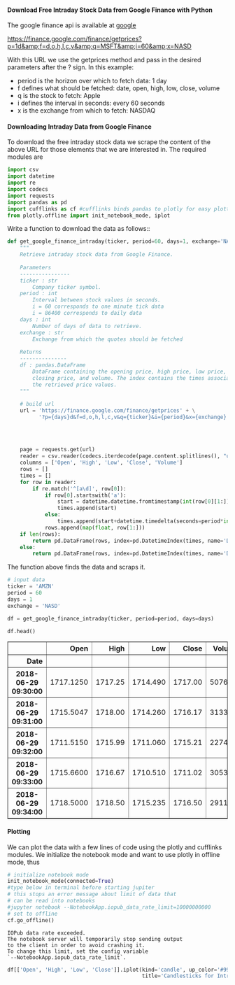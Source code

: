 
#### Download Free Intraday Stock Data from Google Finance with Python

The google finance api is available at [google](https://finance.google.com/finance/getprices?p=1d&amp;f=d,o,h,l,c,v&amp;q=MSFT&amp;i=60&amp;x=NASD
)


https://finance.google.com/finance/getprices?p=1d&amp;f=d,o,h,l,c,v&amp;q=MSFT&amp;i=60&amp;x=NASD


With this URL we use the getprices method and pass in the desired parameters after the ? sign. In this example:

* period is the horizon over which to fetch data: 1 day
* f defines what should be fetched: date, open, high, low, close, volume
* q is the stock to fetch: Apple
* i defines the interval in seconds: every 60 seconds
* x is the exchange from which to fetch: NASDAQ

#### Downloading Intraday Data from Google Finance

To download the free intraday stock data we scrape the content of the above URL for those elements that we are interested in. The required modules are


```python
import csv
import datetime
import re
import codecs
import requests
import pandas as pd
import cufflinks as cf #cufflinks binds pandas to plotly for easy plotting
from plotly.offline import init_notebook_mode, iplot
```

Write a function to download the data as follows::


```python
def get_google_finance_intraday(ticker, period=60, days=1, exchange='NASD'):
    """
    Retrieve intraday stock data from Google Finance.
    
    Parameters
    ----------------
    ticker : str
        Company ticker symbol.
    period : int
        Interval between stock values in seconds.
        i = 60 corresponds to one minute tick data
        i = 86400 corresponds to daily data
    days : int
        Number of days of data to retrieve.
    exchange : str
        Exchange from which the quotes should be fetched
    
    Returns
    ---------------
    df : pandas.DataFrame
        DataFrame containing the opening price, high price, low price,
        closing price, and volume. The index contains the times associated with
        the retrieved price values.
    """
 
    # build url
    url = 'https://finance.google.com/finance/getprices' + \
          '?p={days}d&f=d,o,h,l,c,v&q={ticker}&i={period}&x={exchange}'.format(ticker=ticker, 
                                                                               period=period, 
                                                                               days=days,
                                                                               exchange=exchange)
    
    page = requests.get(url)
    reader = csv.reader(codecs.iterdecode(page.content.splitlines(), "utf-8"))
    columns = ['Open', 'High', 'Low', 'Close', 'Volume']
    rows = []
    times = []
    for row in reader:
        if re.match('^[a\d]', row[0]):
            if row[0].startswith('a'):
                start = datetime.datetime.fromtimestamp(int(row[0][1:]))
                times.append(start)
            else:
                times.append(start+datetime.timedelta(seconds=period*int(row[0])))
            rows.append(map(float, row[1:]))
    if len(rows):
        return pd.DataFrame(rows, index=pd.DatetimeIndex(times, name='Date'), columns=columns)
    else:
        return pd.DataFrame(rows, index=pd.DatetimeIndex(times, name='Date'))

```

The function above finds the data and scraps it.


```python
# input data
ticker = 'AMZN'
period = 60
days = 1
exchange = 'NASD'
```


```python
df = get_google_finance_intraday(ticker, period=period, days=days)
```


```python
df.head()
```




<div>
<style scoped>
    .dataframe tbody tr th:only-of-type {
        vertical-align: middle;
    }

    .dataframe tbody tr th {
        vertical-align: top;
    }

    .dataframe thead th {
        text-align: right;
    }
</style>
<table border="1" class="dataframe">
  <thead>
    <tr style="text-align: right;">
      <th></th>
      <th>Open</th>
      <th>High</th>
      <th>Low</th>
      <th>Close</th>
      <th>Volume</th>
    </tr>
    <tr>
      <th>Date</th>
      <th></th>
      <th></th>
      <th></th>
      <th></th>
      <th></th>
    </tr>
  </thead>
  <tbody>
    <tr>
      <th>2018-06-29 09:30:00</th>
      <td>1717.1250</td>
      <td>1717.25</td>
      <td>1714.490</td>
      <td>1717.00</td>
      <td>50760.0</td>
    </tr>
    <tr>
      <th>2018-06-29 09:31:00</th>
      <td>1715.5047</td>
      <td>1718.00</td>
      <td>1714.260</td>
      <td>1716.17</td>
      <td>31336.0</td>
    </tr>
    <tr>
      <th>2018-06-29 09:32:00</th>
      <td>1711.5150</td>
      <td>1715.99</td>
      <td>1711.060</td>
      <td>1715.21</td>
      <td>22744.0</td>
    </tr>
    <tr>
      <th>2018-06-29 09:33:00</th>
      <td>1715.6600</td>
      <td>1716.67</td>
      <td>1710.510</td>
      <td>1711.02</td>
      <td>30534.0</td>
    </tr>
    <tr>
      <th>2018-06-29 09:34:00</th>
      <td>1718.5000</td>
      <td>1718.50</td>
      <td>1715.235</td>
      <td>1716.50</td>
      <td>29110.0</td>
    </tr>
  </tbody>
</table>
</div>



#### Plotting

We can plot the data with a few lines of code using the plotly and cufflinks modules. We initialize the notebook mode and want to use plotly in offline mode, thus


```python
# initialize notebook mode
init_notebook_mode(connected=True)
#type below in terminal before starting jupiter
# this stops an error message about limit of data that 
# can be read into notebooks
#jupyter notebook --NotebookApp.iopub_data_rate_limit=10000000000
# set to offline
cf.go_offline()
```


<script>requirejs.config({paths: { 'plotly': ['https://cdn.plot.ly/plotly-latest.min']},});if(!window.Plotly) {{require(['plotly'],function(plotly) {window.Plotly=plotly;});}}</script>


    IOPub data rate exceeded.
    The notebook server will temporarily stop sending output
    to the client in order to avoid crashing it.
    To change this limit, set the config variable
    `--NotebookApp.iopub_data_rate_limit`.



```python
df[['Open', 'High', 'Low', 'Close']].iplot(kind='candle', up_color='#9900cc', down_color='#00ffcc', theme='solar', 
                                           title='Candlesticks for Intraday Prices of {ticker}'.format(ticker=ticker), xTitle='Time')

```


<div id="57c9ef47-4320-47de-8fbe-f3535465f3cf" style="height: 525px; width: 100%;" class="plotly-graph-div"></div><script type="text/javascript">require(["plotly"], function(Plotly) { window.PLOTLYENV=window.PLOTLYENV || {};window.PLOTLYENV.BASE_URL="https://plot.ly";Plotly.newPlot("57c9ef47-4320-47de-8fbe-f3535465f3cf", [{"type": "candlestick", "open": [1717.125, 1715.5047, 1711.515, 1715.66, 1718.5, 1717.0, 1718.0, 1718.0, 1718.73, 1718.91, 1718.22, 1718.1262, 1719.0, 1719.62, 1719.86, 1720.265, 1720.32, 1720.6342, 1721.46, 1722.1672, 1722.926, 1721.35, 1720.52, 1720.34, 1722.1375, 1721.6358, 1721.355, 1720.7, 1718.26, 1718.85, 1719.18, 1719.8084, 1720.69, 1720.955, 1721.265, 1721.22, 1718.86, 1719.5913, 1719.15, 1718.8313, 1716.51, 1716.68, 1713.864, 1713.44, 1713.92, 1714.85, 1713.1, 1713.63, 1715.0748, 1714.6309, 1715.31, 1715.84, 1714.9675, 1714.9, 1717.36, 1718.48, 1717.97, 1716.9035, 1715.34, 1713.25, 1714.0, 1713.0975, 1713.47, 1715.5747, 1715.408, 1713.6, 1713.7301, 1713.794, 1714.33, 1714.27, 1714.0095, 1713.78, 1713.9, 1713.55, 1713.1297, 1712.8305, 1713.89, 1713.58, 1713.64, 1713.505, 1714.5, 1714.0, 1714.245, 1715.315, 1715.145, 1715.69, 1716.28, 1717.4164, 1717.6584, 1717.2, 1716.075, 1716.085, 1716.85, 1715.35, 1715.35, 1715.0, 1715.255, 1715.9572, 1716.85, 1717.5, 1716.88, 1717.2252, 1717.49, 1716.8481, 1716.96, 1715.84, 1715.44, 1715.71, 1716.785, 1716.42, 1715.895, 1716.147, 1716.0, 1716.5561, 1715.825, 1715.46, 1715.91, 1715.945, 1715.76, 1715.23, 1714.2199, 1714.37, 1713.18, 1713.9224, 1712.72, 1712.53, 1713.52, 1713.26, 1713.135, 1711.79, 1710.46, 1710.5757, 1709.2215, 1706.948, 1708.0, 1707.98, 1708.65, 1708.505, 1709.36, 1708.98, 1708.5507, 1708.615, 1707.8147, 1705.88, 1704.87, 1704.0, 1703.57, 1704.1666, 1703.89, 1704.26, 1706.95, 1706.921, 1707.57, 1708.235, 1708.5839, 1708.0, 1708.1493, 1707.52, 1706.9836, 1708.3685, 1708.525, 1708.28, 1708.7328, 1707.71, 1706.55, 1705.5, 1706.1, 1706.08, 1706.43, 1706.295, 1705.995, 1706.5225, 1705.82, 1704.96, 1704.86, 1704.55, 1703.7566, 1703.6226, 1702.21, 1702.2999, 1701.71, 1699.784, 1700.1656, 1700.795, 1699.5603, 1700.2397, 1700.74, 1699.32, 1699.74, 1699.748, 1700.541, 1700.63, 1700.63, 1701.81, 1701.3571, 1701.965, 1700.6, 1701.29, 1700.695, 1700.64, 1700.0036, 1699.8984, 1699.49, 1699.9, 1699.12, 1698.41, 1695.5, 1696.0298, 1697.7433, 1697.6274, 1698.923, 1698.34, 1698.5216, 1698.41, 1698.16, 1697.89, 1699.05, 1699.93, 1699.7, 1700.18, 1699.5322, 1699.16, 1699.82, 1699.72, 1699.6095, 1699.93, 1700.3899, 1701.2267, 1700.985, 1701.5, 1702.3552, 1702.7329, 1703.2544, 1702.57, 1702.6319, 1702.5411, 1702.7, 1703.1253, 1702.76, 1702.27, 1703.05, 1701.0246, 1701.4297, 1701.0592, 1702.3509, 1703.095, 1703.5, 1702.9524, 1702.74, 1701.2866, 1702.6386, 1703.47, 1704.16, 1706.6362, 1706.23, 1706.505, 1705.54, 1706.5524, 1706.02, 1706.43, 1705.87, 1705.31, 1705.665, 1705.17, 1705.02, 1704.6708, 1704.04, 1703.86, 1704.635, 1705.2689, 1705.54, 1706.51, 1707.1467, 1705.815, 1705.528, 1705.88, 1706.5076, 1706.0283, 1705.67, 1705.5, 1706.13, 1706.11, 1705.1965, 1705.32, 1705.6366, 1705.74, 1705.95, 1706.005, 1706.7, 1706.6938, 1706.23, 1705.74, 1705.57, 1705.9451, 1706.292, 1706.57, 1707.125, 1707.0, 1707.25, 1708.07, 1707.8424, 1707.59, 1707.7, 1707.51, 1707.86, 1708.68, 1708.39, 1707.725, 1707.78, 1708.21, 1708.162, 1707.815, 1707.03, 1707.5378, 1708.125, 1708.3, 1707.8401, 1707.623, 1708.315, 1708.97, 1708.41, 1708.0989, 1708.18, 1708.2095, 1708.0807, 1707.66, 1707.86, 1708.01, 1708.21, 1709.22, 1709.842, 1710.82, 1710.7803, 1710.3052, 1711.07, 1710.79, 1710.7409, 1710.2337, 1710.3, 1709.47, 1707.655, 1708.08, 1707.69, 1708.21, 1708.1, 1707.9862, 1708.6, 1708.4, 1708.1899, 1707.6, 1707.365, 1706.87, 1707.0999, 1706.5, 1705.0913, 1704.6367, 1705.0, 1705.8, 1707.2, 1706.88, 1706.4997, 1705.37, 1704.69, 1705.46, 1706.172, 1705.49, 1705.47, 1705.21, 1705.745, 1705.45, 1705.26, 1705.8703, 1707.0, 1706.75, 1706.07, 1706.72, 1705.93, 1705.69, 1705.2, 1704.86, 1701.605, 1702.6, 1703.93, 1702.94, 1703.3462, 1702.82, 1703.1817, 1702.77, 1702.29, 1701.745, 1699.8], "high": [1717.25, 1718.0, 1715.99, 1716.67, 1718.5, 1719.73, 1719.08, 1719.3, 1718.76, 1719.65, 1720.929, 1720.1, 1719.205, 1719.999, 1720.0, 1720.58, 1721.0, 1721.0, 1721.46, 1722.29, 1723.41, 1723.39, 1721.44, 1720.89, 1722.22, 1721.94, 1721.84, 1721.5, 1720.7848, 1718.98, 1719.46, 1719.9, 1720.96, 1721.39, 1721.31, 1721.59, 1721.28, 1719.9523, 1719.72, 1719.04, 1718.55, 1718.0095, 1717.0, 1713.8216, 1714.42, 1715.1218, 1715.2, 1714.39, 1715.155, 1716.0, 1715.95, 1715.96, 1715.798, 1715.675, 1717.36, 1718.48, 1718.83, 1717.889, 1716.9625, 1715.505, 1714.0, 1714.62, 1714.0, 1715.8291, 1715.79, 1715.23, 1715.0671, 1714.997, 1714.33, 1715.8435, 1714.5987, 1714.355, 1713.9, 1713.8009, 1713.2553, 1713.4212, 1714.21, 1714.91, 1714.88, 1714.07, 1714.5, 1714.6399, 1714.26, 1715.99, 1715.3, 1715.92, 1717.039, 1718.0, 1717.7613, 1717.97, 1717.02, 1716.085, 1716.85, 1717.0, 1715.45, 1715.3732, 1715.65, 1716.06, 1716.9899, 1717.5, 1718.0, 1717.39, 1718.0, 1717.42, 1717.0, 1717.32, 1716.49, 1715.89, 1716.94, 1717.17, 1716.5, 1716.4899, 1716.01, 1716.7999, 1716.6251, 1715.55, 1716.18, 1716.215, 1716.0653, 1715.51, 1715.145, 1715.211, 1714.7299, 1713.9797, 1713.95, 1712.9481, 1713.7418, 1713.964, 1713.2, 1713.0, 1712.1486, 1710.98, 1710.65, 1709.3944, 1708.0, 1709.45, 1709.3, 1709.009, 1709.49, 1709.235, 1708.58, 1708.98, 1708.79, 1707.795, 1705.9766, 1705.2025, 1704.29, 1704.46, 1704.4912, 1704.9, 1706.95, 1707.2499, 1708.0, 1708.45, 1709.4965, 1708.804, 1708.5195, 1708.539, 1707.73, 1709.56, 1708.525, 1708.789, 1708.8175, 1708.6764, 1707.96, 1706.7772, 1706.1, 1706.19, 1706.4509, 1707.0, 1706.86, 1706.82, 1707.08, 1705.5, 1705.49, 1704.935, 1705.0265, 1704.292, 1703.485, 1702.5399, 1702.4, 1701.42, 1700.37, 1700.8588, 1701.64, 1700.4723, 1701.185, 1700.8094, 1700.1063, 1699.862, 1700.6101, 1700.68, 1700.63, 1701.81, 1702.5, 1702.4, 1701.77, 1701.29, 1701.3036, 1701.2926, 1700.55, 1699.8984, 1699.59, 1700.92, 1699.9853, 1698.98, 1698.5262, 1696.8409, 1697.82, 1698.1479, 1698.923, 1699.5, 1698.5216, 1698.7699, 1698.41, 1698.04, 1699.4673, 1700.0, 1700.465, 1700.67, 1700.21, 1699.5853, 1699.82, 1699.72, 1699.6095, 1699.98, 1700.45, 1701.2267, 1701.55, 1701.5799, 1702.699, 1702.7329, 1703.36, 1703.3786, 1703.4752, 1703.3999, 1703.0105, 1703.305, 1703.21, 1702.85, 1703.08, 1702.2631, 1701.62, 1701.4676, 1702.88, 1703.12, 1703.6674, 1703.64, 1703.33, 1702.6499, 1702.6386, 1703.9093, 1704.52, 1706.6362, 1706.79, 1706.7391, 1706.82, 1706.5524, 1706.26, 1706.56, 1706.265, 1705.5397, 1705.78, 1705.6608, 1705.14, 1705.14, 1704.915, 1704.3836, 1704.635, 1705.82, 1705.5697, 1706.89, 1707.44, 1707.44, 1706.049, 1706.41, 1707.0096, 1706.49, 1705.98, 1705.5, 1706.27, 1706.449, 1705.79, 1705.6254, 1705.6998, 1705.75, 1706.15, 1706.005, 1706.7, 1706.9, 1706.69, 1706.0399, 1705.59, 1706.4284, 1706.4516, 1706.57, 1707.125, 1707.215, 1707.25, 1708.08, 1708.4, 1707.8799, 1707.77, 1707.99, 1707.979, 1708.68, 1709.2898, 1708.32, 1707.78, 1708.45, 1708.341, 1708.2077, 1707.48, 1707.5378, 1708.15, 1708.3, 1708.675, 1708.19, 1708.495, 1709.0, 1709.04, 1708.3, 1708.6, 1708.54, 1708.0807, 1708.26, 1707.91, 1708.01, 1708.34, 1709.27, 1709.969, 1710.82, 1710.87, 1710.87, 1711.1943, 1711.5056, 1710.99, 1710.97, 1710.685, 1710.308, 1709.37, 1708.54, 1709.01, 1708.49, 1708.465, 1708.6641, 1708.86, 1708.5506, 1708.238, 1707.9027, 1707.64, 1707.35, 1707.1451, 1707.37, 1706.43, 1705.095, 1705.0, 1706.22, 1707.44, 1707.3899, 1707.39, 1706.4702, 1705.2554, 1706.06, 1706.172, 1706.65, 1705.5, 1706.25, 1705.98, 1706.07, 1705.46, 1705.8703, 1707.0, 1707.25, 1706.86, 1706.94, 1707.0, 1706.386, 1705.969, 1705.5499, 1704.49, 1703.42, 1704.19, 1704.12, 1703.79, 1703.36, 1703.58, 1703.64, 1702.939, 1702.9, 1702.67], "low": [1714.49, 1714.26, 1711.06, 1710.51, 1715.235, 1717.0, 1715.0, 1717.62, 1716.06, 1717.91, 1717.9, 1717.67, 1717.38, 1718.4, 1718.97, 1719.441, 1720.04, 1719.26, 1720.09, 1721.06, 1721.96, 1721.01, 1720.52, 1719.55, 1720.52, 1720.3428, 1721.13, 1720.655, 1718.22, 1717.52, 1718.571, 1718.925, 1719.9496, 1720.52, 1720.79, 1720.7, 1718.64, 1719.03, 1718.16, 1718.27, 1716.51, 1716.62, 1712.95, 1712.475, 1713.14, 1713.56, 1713.01, 1712.49, 1713.69, 1714.6309, 1714.73, 1715.18, 1714.31, 1714.75, 1715.11, 1717.21, 1717.89, 1716.6914, 1715.21, 1713.1, 1712.81, 1712.0, 1713.1001, 1713.465, 1714.9364, 1713.44, 1713.73, 1713.794, 1713.58, 1714.0, 1713.6501, 1713.36, 1713.2209, 1713.09, 1712.59, 1712.37, 1712.95, 1713.58, 1713.64, 1712.93, 1713.32, 1713.68, 1714.0, 1714.36, 1714.55, 1715.1599, 1715.88, 1716.51, 1716.81, 1716.73, 1716.03, 1715.36, 1715.73, 1715.35, 1714.4697, 1714.587, 1714.93, 1714.9475, 1715.94, 1716.7914, 1716.85, 1716.41, 1717.21, 1716.55, 1716.59, 1715.84, 1715.44, 1715.101, 1715.84, 1716.42, 1715.8947, 1715.5653, 1715.43, 1716.252, 1715.31, 1715.19, 1715.0, 1715.63, 1715.71, 1715.06, 1714.0, 1713.9, 1713.09, 1713.141, 1712.28, 1712.04, 1712.2, 1712.47, 1712.261, 1711.79, 1710.23, 1710.34, 1708.65, 1706.948, 1706.71, 1707.67, 1708.0, 1708.151, 1708.585, 1708.5, 1707.51, 1708.38, 1707.8147, 1705.84, 1704.57, 1703.65, 1702.57, 1703.4294, 1703.23, 1703.4231, 1704.82, 1706.12, 1705.9858, 1707.46, 1707.6, 1707.58, 1708.08, 1707.4, 1706.851, 1706.85, 1707.79, 1708.1, 1708.0695, 1707.71, 1706.55, 1705.4935, 1705.26, 1705.84, 1706.0001, 1706.2, 1705.995, 1705.68, 1705.82, 1704.96, 1704.86, 1704.55, 1703.26, 1703.26, 1701.6, 1701.16, 1701.49, 1699.02, 1699.1655, 1699.6305, 1698.08, 1699.17, 1700.003, 1698.89, 1699.63, 1699.01, 1699.6859, 1700.0, 1700.04, 1700.76, 1701.3571, 1701.11, 1700.4748, 1700.41, 1700.51, 1700.5, 1699.33, 1698.98, 1698.9, 1699.5809, 1698.5, 1698.41, 1695.29, 1694.3156, 1695.9829, 1697.221, 1697.7147, 1698.27, 1697.6, 1698.04, 1697.4, 1697.065, 1697.705, 1698.76, 1699.464, 1699.13, 1699.2025, 1698.8008, 1699.29, 1699.2036, 1699.26, 1699.475, 1699.12, 1700.2519, 1700.8932, 1701.09, 1701.5, 1702.06, 1702.6051, 1702.57, 1702.52, 1702.0, 1702.59, 1702.64, 1702.76, 1701.7287, 1702.59, 1701.0246, 1701.2, 1700.44, 1701.265, 1702.2925, 1703.068, 1702.9524, 1702.6142, 1701.2866, 1701.7639, 1702.48, 1703.7445, 1704.1742, 1705.15, 1705.92, 1705.4255, 1705.66, 1705.7, 1706.1892, 1705.7078, 1705.18, 1704.8141, 1705.17, 1704.8544, 1704.5889, 1703.592, 1703.25, 1704.0, 1704.58, 1705.1801, 1705.475, 1706.53, 1705.2433, 1705.14, 1705.83, 1705.995, 1705.0181, 1705.21, 1704.69, 1704.98, 1706.095, 1704.79, 1705.14, 1705.0, 1705.135, 1705.6, 1705.33, 1705.97, 1706.13, 1706.16, 1705.5659, 1705.09, 1705.7338, 1706.1503, 1706.38, 1706.5483, 1706.98, 1706.6, 1707.224, 1707.8424, 1706.93, 1706.8533, 1707.34, 1707.3253, 1707.48, 1708.2277, 1707.2, 1707.0713, 1707.54, 1707.6787, 1707.69, 1706.86, 1706.95, 1707.42, 1707.94, 1707.8401, 1707.623, 1708.315, 1708.53, 1708.41, 1707.9418, 1708.06, 1708.06, 1707.67, 1707.66, 1707.65, 1708.01, 1708.1, 1708.21, 1709.24, 1710.0, 1710.51, 1710.16, 1710.18, 1710.79, 1710.7, 1710.162, 1710.2, 1709.0156, 1707.45, 1707.45, 1707.4, 1707.485, 1708.05, 1707.9862, 1707.96, 1707.9, 1707.746, 1707.45, 1707.11, 1706.87, 1706.65, 1706.5, 1704.77, 1704.38, 1704.0964, 1704.88, 1705.5369, 1706.4, 1706.4997, 1704.97, 1704.69, 1704.19, 1704.56, 1705.49, 1705.02, 1705.21, 1705.46, 1705.3045, 1705.05, 1705.2643, 1705.77, 1706.38, 1706.07, 1705.4102, 1705.238, 1705.2, 1705.2, 1704.22, 1700.4, 1700.73, 1702.49, 1702.54, 1702.56, 1702.4, 1702.395, 1702.5, 1701.72, 1701.025, 1697.06], "close": [1717.0, 1716.17, 1715.21, 1711.02, 1716.5, 1718.35, 1717.305, 1718.0747, 1718.27, 1718.78, 1718.7401, 1718.5, 1718.0026, 1718.969, 1719.95, 1719.99, 1720.42, 1720.104, 1720.59, 1721.52, 1722.35, 1723.0, 1721.31, 1720.89, 1720.52, 1721.6475, 1721.7, 1721.46, 1720.7848, 1718.2, 1719.205, 1719.0, 1719.9885, 1720.91, 1721.05, 1721.065, 1721.045, 1719.3143, 1719.5518, 1719.04, 1718.2062, 1717.2753, 1717.0, 1713.29, 1713.44, 1713.985, 1714.93, 1712.94, 1714.0147, 1715.37, 1714.815, 1715.52, 1715.765, 1715.675, 1715.11, 1717.21, 1718.3635, 1717.77, 1716.941, 1715.425, 1713.405, 1714.54, 1713.355, 1713.465, 1715.15, 1715.23, 1713.73, 1714.13, 1713.98, 1714.4484, 1714.41, 1714.0, 1713.79, 1713.8009, 1713.22, 1713.1482, 1712.97, 1714.8292, 1713.88, 1713.5501, 1713.41, 1714.32, 1714.2066, 1714.36, 1715.23, 1715.29, 1715.88, 1716.5372, 1717.13, 1717.5, 1717.02, 1716.0111, 1715.73, 1716.49, 1715.27, 1715.3732, 1715.105, 1715.02, 1715.94, 1716.8479, 1717.33, 1716.7264, 1717.2601, 1717.42, 1716.59, 1716.83, 1716.0075, 1715.2, 1716.39, 1717.12, 1716.14, 1715.8, 1716.01, 1716.46, 1716.6202, 1715.41, 1715.21, 1716.215, 1715.93, 1715.51, 1715.145, 1714.1902, 1714.7299, 1713.83, 1713.64, 1712.9473, 1712.4844, 1713.74, 1713.0, 1713.0, 1711.9, 1710.4919, 1710.44, 1709.3944, 1707.18, 1707.9719, 1708.0, 1708.6476, 1708.585, 1708.78, 1708.58, 1708.75, 1708.77, 1707.76, 1705.87, 1705.12, 1703.6796, 1703.5, 1704.22, 1703.6747, 1704.9, 1706.5849, 1707.259, 1708.0, 1707.97, 1708.7503, 1708.0895, 1708.41, 1707.5203, 1706.92, 1708.399, 1708.6858, 1708.0695, 1708.555, 1707.8805, 1706.41, 1705.26, 1706.1798, 1706.0001, 1706.36, 1706.56, 1705.71, 1706.98, 1705.5, 1705.0, 1704.9241, 1704.5, 1703.8838, 1703.27, 1702.195, 1702.12, 1701.42, 1699.4074, 1700.26, 1701.64, 1699.48, 1700.2286, 1700.7501, 1699.63, 1699.48, 1699.6859, 1700.68, 1700.57, 1700.8428, 1702.0, 1701.11, 1701.77, 1700.61, 1701.025, 1700.75, 1700.21, 1699.35, 1699.59, 1699.602, 1699.93, 1698.84, 1698.5262, 1695.5, 1695.9829, 1698.12, 1697.75, 1698.97, 1698.0, 1698.06, 1698.41, 1698.04, 1697.705, 1699.15, 1699.76, 1699.5446, 1699.9023, 1699.5853, 1699.37, 1699.35, 1699.26, 1699.475, 1699.76, 1700.4, 1701.55, 1701.09, 1701.5, 1702.472, 1702.7962, 1703.3786, 1702.715, 1702.27, 1703.0105, 1702.8491, 1703.08, 1702.85, 1702.59, 1702.2631, 1701.26, 1701.4676, 1701.265, 1702.2925, 1703.17, 1703.64, 1703.0244, 1702.6499, 1701.7639, 1702.48, 1703.7445, 1704.1742, 1706.5875, 1706.2, 1706.5193, 1705.66, 1706.25, 1706.49, 1706.265, 1705.5, 1704.935, 1705.6608, 1705.0, 1705.14, 1704.915, 1704.38, 1704.0, 1704.59, 1705.5697, 1705.475, 1706.53, 1707.151, 1705.7799, 1706.25, 1706.2, 1706.49, 1705.98, 1705.24, 1705.7498, 1706.095, 1705.7603, 1705.2003, 1705.13, 1705.6097, 1705.6, 1705.9, 1706.28, 1706.5, 1706.4788, 1705.575, 1705.59, 1705.7338, 1706.3053, 1706.39, 1706.67, 1707.05, 1707.1407, 1707.224, 1708.0483, 1707.75, 1707.7547, 1707.34, 1707.3253, 1707.93, 1708.73, 1708.32, 1707.63, 1707.54, 1708.341, 1708.01, 1707.45, 1707.01, 1707.42, 1707.94, 1708.41, 1708.0, 1708.38, 1708.53, 1709.014, 1708.29, 1708.6, 1708.06, 1708.045, 1708.0578, 1707.82, 1708.01, 1708.11, 1708.33, 1709.3351, 1710.0, 1710.87, 1710.6702, 1710.34, 1711.0944, 1710.9066, 1710.92, 1710.4, 1710.26, 1709.37, 1707.53, 1707.93, 1707.725, 1708.3, 1708.53, 1707.96, 1708.11, 1708.1416, 1707.64, 1707.4153, 1707.133, 1706.9601, 1706.975, 1706.43, 1704.85, 1704.95, 1705.0, 1705.5369, 1707.0323, 1706.9543, 1706.4702, 1704.8382, 1704.61, 1705.14, 1706.37, 1705.25, 1705.73, 1705.46, 1705.7, 1705.07, 1705.415, 1706.08, 1707.215, 1706.67, 1705.87, 1706.43, 1705.63, 1705.77, 1705.395, 1704.4388, 1702.3, 1702.74, 1704.0348, 1702.93, 1703.07, 1702.82, 1703.16, 1702.77, 1702.75, 1701.79], "x": ["2018-06-29 09:30:00", "2018-06-29 09:31:00", "2018-06-29 09:32:00", "2018-06-29 09:33:00", "2018-06-29 09:34:00", "2018-06-29 09:35:00", "2018-06-29 09:36:00", "2018-06-29 09:37:00", "2018-06-29 09:38:00", "2018-06-29 09:39:00", "2018-06-29 09:40:00", "2018-06-29 09:41:00", "2018-06-29 09:42:00", "2018-06-29 09:43:00", "2018-06-29 09:44:00", "2018-06-29 09:45:00", "2018-06-29 09:46:00", "2018-06-29 09:47:00", "2018-06-29 09:48:00", "2018-06-29 09:49:00", "2018-06-29 09:50:00", "2018-06-29 09:51:00", "2018-06-29 09:52:00", "2018-06-29 09:53:00", "2018-06-29 09:54:00", "2018-06-29 09:55:00", "2018-06-29 09:56:00", "2018-06-29 09:57:00", "2018-06-29 09:58:00", "2018-06-29 09:59:00", "2018-06-29 10:00:00", "2018-06-29 10:01:00", "2018-06-29 10:02:00", "2018-06-29 10:03:00", "2018-06-29 10:04:00", "2018-06-29 10:05:00", "2018-06-29 10:06:00", "2018-06-29 10:07:00", "2018-06-29 10:08:00", "2018-06-29 10:09:00", "2018-06-29 10:10:00", "2018-06-29 10:11:00", "2018-06-29 10:12:00", "2018-06-29 10:13:00", "2018-06-29 10:14:00", "2018-06-29 10:15:00", "2018-06-29 10:16:00", "2018-06-29 10:17:00", "2018-06-29 10:18:00", "2018-06-29 10:19:00", "2018-06-29 10:20:00", "2018-06-29 10:21:00", "2018-06-29 10:22:00", "2018-06-29 10:23:00", "2018-06-29 10:24:00", "2018-06-29 10:25:00", "2018-06-29 10:26:00", "2018-06-29 10:27:00", "2018-06-29 10:28:00", "2018-06-29 10:29:00", "2018-06-29 10:30:00", "2018-06-29 10:31:00", "2018-06-29 10:32:00", "2018-06-29 10:33:00", "2018-06-29 10:34:00", "2018-06-29 10:35:00", "2018-06-29 10:36:00", "2018-06-29 10:37:00", "2018-06-29 10:38:00", "2018-06-29 10:39:00", "2018-06-29 10:40:00", "2018-06-29 10:41:00", "2018-06-29 10:42:00", "2018-06-29 10:43:00", "2018-06-29 10:44:00", "2018-06-29 10:45:00", "2018-06-29 10:46:00", "2018-06-29 10:47:00", "2018-06-29 10:48:00", "2018-06-29 10:49:00", "2018-06-29 10:50:00", "2018-06-29 10:51:00", "2018-06-29 10:52:00", "2018-06-29 10:53:00", "2018-06-29 10:54:00", "2018-06-29 10:55:00", "2018-06-29 10:56:00", "2018-06-29 10:57:00", "2018-06-29 10:58:00", "2018-06-29 10:59:00", "2018-06-29 11:00:00", "2018-06-29 11:01:00", "2018-06-29 11:02:00", "2018-06-29 11:03:00", "2018-06-29 11:04:00", "2018-06-29 11:05:00", "2018-06-29 11:06:00", "2018-06-29 11:07:00", "2018-06-29 11:08:00", "2018-06-29 11:09:00", "2018-06-29 11:10:00", "2018-06-29 11:11:00", "2018-06-29 11:12:00", "2018-06-29 11:13:00", "2018-06-29 11:14:00", "2018-06-29 11:15:00", "2018-06-29 11:16:00", "2018-06-29 11:17:00", "2018-06-29 11:18:00", "2018-06-29 11:19:00", "2018-06-29 11:20:00", "2018-06-29 11:21:00", "2018-06-29 11:22:00", "2018-06-29 11:23:00", "2018-06-29 11:24:00", "2018-06-29 11:25:00", "2018-06-29 11:26:00", "2018-06-29 11:27:00", "2018-06-29 11:28:00", "2018-06-29 11:29:00", "2018-06-29 11:30:00", "2018-06-29 11:31:00", "2018-06-29 11:32:00", "2018-06-29 11:33:00", "2018-06-29 11:34:00", "2018-06-29 11:35:00", "2018-06-29 11:36:00", "2018-06-29 11:37:00", "2018-06-29 11:38:00", "2018-06-29 11:39:00", "2018-06-29 11:40:00", "2018-06-29 11:41:00", "2018-06-29 11:42:00", "2018-06-29 11:43:00", "2018-06-29 11:44:00", "2018-06-29 11:45:00", "2018-06-29 11:46:00", "2018-06-29 11:47:00", "2018-06-29 11:48:00", "2018-06-29 11:49:00", "2018-06-29 11:50:00", "2018-06-29 11:51:00", "2018-06-29 11:52:00", "2018-06-29 11:53:00", "2018-06-29 11:54:00", "2018-06-29 11:55:00", "2018-06-29 11:56:00", "2018-06-29 11:57:00", "2018-06-29 11:58:00", "2018-06-29 11:59:00", "2018-06-29 12:00:00", "2018-06-29 12:01:00", "2018-06-29 12:02:00", "2018-06-29 12:03:00", "2018-06-29 12:04:00", "2018-06-29 12:05:00", "2018-06-29 12:06:00", "2018-06-29 12:07:00", "2018-06-29 12:08:00", "2018-06-29 12:09:00", "2018-06-29 12:10:00", "2018-06-29 12:11:00", "2018-06-29 12:12:00", "2018-06-29 12:13:00", "2018-06-29 12:14:00", "2018-06-29 12:15:00", "2018-06-29 12:16:00", "2018-06-29 12:17:00", "2018-06-29 12:18:00", "2018-06-29 12:19:00", "2018-06-29 12:20:00", "2018-06-29 12:21:00", "2018-06-29 12:22:00", "2018-06-29 12:23:00", "2018-06-29 12:24:00", "2018-06-29 12:25:00", "2018-06-29 12:26:00", "2018-06-29 12:27:00", "2018-06-29 12:28:00", "2018-06-29 12:29:00", "2018-06-29 12:30:00", "2018-06-29 12:31:00", "2018-06-29 12:32:00", "2018-06-29 12:33:00", "2018-06-29 12:34:00", "2018-06-29 12:35:00", "2018-06-29 12:36:00", "2018-06-29 12:37:00", "2018-06-29 12:38:00", "2018-06-29 12:39:00", "2018-06-29 12:40:00", "2018-06-29 12:41:00", "2018-06-29 12:42:00", "2018-06-29 12:43:00", "2018-06-29 12:44:00", "2018-06-29 12:45:00", "2018-06-29 12:46:00", "2018-06-29 12:47:00", "2018-06-29 12:48:00", "2018-06-29 12:49:00", "2018-06-29 12:50:00", "2018-06-29 12:51:00", "2018-06-29 12:52:00", "2018-06-29 12:53:00", "2018-06-29 12:54:00", "2018-06-29 12:55:00", "2018-06-29 12:56:00", "2018-06-29 12:57:00", "2018-06-29 12:58:00", "2018-06-29 12:59:00", "2018-06-29 13:00:00", "2018-06-29 13:01:00", "2018-06-29 13:02:00", "2018-06-29 13:03:00", "2018-06-29 13:04:00", "2018-06-29 13:05:00", "2018-06-29 13:06:00", "2018-06-29 13:07:00", "2018-06-29 13:08:00", "2018-06-29 13:09:00", "2018-06-29 13:10:00", "2018-06-29 13:11:00", "2018-06-29 13:12:00", "2018-06-29 13:13:00", "2018-06-29 13:14:00", "2018-06-29 13:15:00", "2018-06-29 13:16:00", "2018-06-29 13:17:00", "2018-06-29 13:18:00", "2018-06-29 13:19:00", "2018-06-29 13:20:00", "2018-06-29 13:21:00", "2018-06-29 13:22:00", "2018-06-29 13:23:00", "2018-06-29 13:24:00", "2018-06-29 13:25:00", "2018-06-29 13:26:00", "2018-06-29 13:27:00", "2018-06-29 13:28:00", "2018-06-29 13:29:00", "2018-06-29 13:30:00", "2018-06-29 13:31:00", "2018-06-29 13:32:00", "2018-06-29 13:33:00", "2018-06-29 13:34:00", "2018-06-29 13:35:00", "2018-06-29 13:36:00", "2018-06-29 13:37:00", "2018-06-29 13:38:00", "2018-06-29 13:39:00", "2018-06-29 13:40:00", "2018-06-29 13:41:00", "2018-06-29 13:42:00", "2018-06-29 13:43:00", "2018-06-29 13:44:00", "2018-06-29 13:45:00", "2018-06-29 13:46:00", "2018-06-29 13:47:00", "2018-06-29 13:48:00", "2018-06-29 13:49:00", "2018-06-29 13:50:00", "2018-06-29 13:51:00", "2018-06-29 13:52:00", "2018-06-29 13:53:00", "2018-06-29 13:54:00", "2018-06-29 13:55:00", "2018-06-29 13:56:00", "2018-06-29 13:57:00", "2018-06-29 13:58:00", "2018-06-29 13:59:00", "2018-06-29 14:00:00", "2018-06-29 14:01:00", "2018-06-29 14:02:00", "2018-06-29 14:03:00", "2018-06-29 14:04:00", "2018-06-29 14:05:00", "2018-06-29 14:06:00", "2018-06-29 14:07:00", "2018-06-29 14:08:00", "2018-06-29 14:09:00", "2018-06-29 14:10:00", "2018-06-29 14:11:00", "2018-06-29 14:12:00", "2018-06-29 14:13:00", "2018-06-29 14:14:00", "2018-06-29 14:15:00", "2018-06-29 14:16:00", "2018-06-29 14:17:00", "2018-06-29 14:18:00", "2018-06-29 14:19:00", "2018-06-29 14:20:00", "2018-06-29 14:21:00", "2018-06-29 14:22:00", "2018-06-29 14:23:00", "2018-06-29 14:24:00", "2018-06-29 14:25:00", "2018-06-29 14:26:00", "2018-06-29 14:27:00", "2018-06-29 14:28:00", "2018-06-29 14:29:00", "2018-06-29 14:30:00", "2018-06-29 14:31:00", "2018-06-29 14:32:00", "2018-06-29 14:33:00", "2018-06-29 14:34:00", "2018-06-29 14:35:00", "2018-06-29 14:36:00", "2018-06-29 14:37:00", "2018-06-29 14:38:00", "2018-06-29 14:39:00", "2018-06-29 14:40:00", "2018-06-29 14:41:00", "2018-06-29 14:42:00", "2018-06-29 14:43:00", "2018-06-29 14:44:00", "2018-06-29 14:45:00", "2018-06-29 14:46:00", "2018-06-29 14:47:00", "2018-06-29 14:48:00", "2018-06-29 14:49:00", "2018-06-29 14:50:00", "2018-06-29 14:51:00", "2018-06-29 14:52:00", "2018-06-29 14:53:00", "2018-06-29 14:54:00", "2018-06-29 14:55:00", "2018-06-29 14:56:00", "2018-06-29 14:57:00", "2018-06-29 14:58:00", "2018-06-29 14:59:00", "2018-06-29 15:00:00", "2018-06-29 15:01:00", "2018-06-29 15:02:00", "2018-06-29 15:03:00", "2018-06-29 15:04:00", "2018-06-29 15:05:00", "2018-06-29 15:06:00", "2018-06-29 15:07:00", "2018-06-29 15:08:00", "2018-06-29 15:09:00", "2018-06-29 15:10:00", "2018-06-29 15:11:00", "2018-06-29 15:12:00", "2018-06-29 15:13:00", "2018-06-29 15:14:00", "2018-06-29 15:15:00", "2018-06-29 15:16:00", "2018-06-29 15:17:00", "2018-06-29 15:18:00", "2018-06-29 15:19:00", "2018-06-29 15:20:00", "2018-06-29 15:21:00", "2018-06-29 15:22:00", "2018-06-29 15:23:00", "2018-06-29 15:24:00", "2018-06-29 15:25:00", "2018-06-29 15:26:00", "2018-06-29 15:27:00", "2018-06-29 15:28:00", "2018-06-29 15:29:00", "2018-06-29 15:30:00", "2018-06-29 15:31:00", "2018-06-29 15:32:00", "2018-06-29 15:33:00", "2018-06-29 15:34:00", "2018-06-29 15:35:00", "2018-06-29 15:36:00", "2018-06-29 15:37:00", "2018-06-29 15:38:00", "2018-06-29 15:39:00", "2018-06-29 15:40:00", "2018-06-29 15:41:00", "2018-06-29 15:42:00", "2018-06-29 15:43:00", "2018-06-29 15:44:00", "2018-06-29 15:45:00", "2018-06-29 15:46:00", "2018-06-29 15:47:00", "2018-06-29 15:48:00", "2018-06-29 15:49:00", "2018-06-29 15:50:00", "2018-06-29 15:51:00", "2018-06-29 15:52:00", "2018-06-29 15:53:00", "2018-06-29 15:54:00", "2018-06-29 15:55:00", "2018-06-29 15:56:00", "2018-06-29 15:57:00", "2018-06-29 15:58:00", "2018-06-29 15:59:00", "2018-06-29 16:00:00"], "increasing": {"line": {"color": "#9900cc"}, "showlegend": false}, "decreasing": {"line": {"color": "#00ffcc"}, "showlegend": false}, "yaxis": "y2"}], {"legend": {"bgcolor": "#151516", "font": {"color": "#D9D9D9"}}, "paper_bgcolor": "#151516", "plot_bgcolor": "#151516", "yaxis1": {"tickfont": {"color": "#C2C2C2"}, "gridcolor": "#434343", "titlefont": {"color": "#D9D9D9"}, "zerolinecolor": "#666570", "showgrid": true, "title": "", "showticklabels": false}, "xaxis1": {"tickfont": {"color": "#C2C2C2"}, "gridcolor": "#434343", "titlefont": {"color": "#D9D9D9"}, "zerolinecolor": "#666570", "showgrid": true, "title": "Time", "rangeslider": {"visible": false}}, "titlefont": {"color": "#D9D9D9"}, "title": "Candlesticks for Intraday Prices of AMZN", "yaxis2": {"tickfont": {"color": "#C2C2C2"}, "gridcolor": "#434343", "titlefont": {"color": "#D9D9D9"}, "zerolinecolor": "#666570", "showgrid": true, "title": ""}}, {"showLink": true, "linkText": "Export to plot.ly"})});</script>

